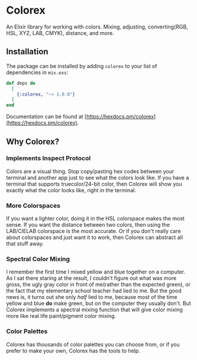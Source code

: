 # Colorex

An Elixir library for working with colors. Mixing, adjusting, converting(RGB, HSL, XYZ, LAB, CMYK), distance, and more.

## Installation

The package can be installed by adding `colorex` to your list of dependencies in `mix.exs`:

```elixir
def deps do
  [
    {:colorex, "~> 1.0.0"}
  ]
end
```

Documentation can be found at [https://hexdocs.pm/colorex](https://hexdocs.pm/colorex).


## Why Colorex?

### Implements Inspect Protocol 

Colors are a visual thing. Stop copy/pasting hex codes between your terminal and another app just to see what the colors look like. If you have a terminal that supports truecolor/24-bit color, then Colorex will show you exactly what the color looks like, right in the terminal.

### More Colorspaces

If you want a lighter color, doing it in the HSL colorspace makes the most sense. If you want the distance between two colors, then using the LAB/CIELAB colorspace is the most accurate. Or if you don't really care about colorspaces and just want it to work, then Colorex can abstract all that stuff away. 

### Spectral Color Mixing

I remember the first time I mixed yellow and blue together on a computer. As I sat there staring at the result, I couldn't figure out what was more gross, the ugly gray color in front of me(rather than the expected green), or the fact that my elementary school teacher had lied to me. But the good news is, it turns out she only _half_ lied to me, because most of the time yellow and blue **do** make green, but on the computer they usually don't. But Colorex implements a spectral mixing function that will give color mixing more like real life paint/pigment color mixing.

### Color Palettes

Colorex has thousands of color palettes you can choose from, or if you prefer to make your own, Colorex has the tools to help.
